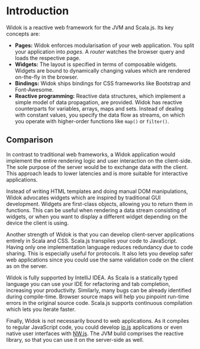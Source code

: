 # Introduction
Widok is a reactive web framework for the JVM and Scala.js. Its key concepts are:

- **Pages:** Widok enforces modularisation of your web application. You split your application into *pages*. A *router* watches the browser query and loads the respective page.
- **Widgets:** The layout is specified in terms of composable widgets. Widgets are bound to dynamically changing values which are rendered on-the-fly in the browser.
- **Bindings:** Widok ships bindings for CSS frameworks like Bootstrap and Font-Awesome.
- **Reactive programming:** Reactive data structures, which implement a simple model of data propagation, are provided. Widok has reactive counterparts for variables, arrays, maps and sets. Instead of dealing with constant values, you specify the data flow as streams, on which you operate with higher-order functions like ``map()`` or ``filter()``.

## Comparison
In contrast to traditional web frameworks, a Widok application would implement the entire rendering logic and user interaction on the client-side. The sole purpose of the server would be to exchange data with the client. This approach leads to lower latencies and is more suitable for interactive applications.

Instead of writing HTML templates and doing manual DOM manipulations, Widok advocates widgets which are inspired by traditional GUI development. Widgets are first-class objects, allowing you to return them in functions. This can be useful when rendering a data stream consisting of widgets, or when you want to display a different widget depending on the device the client is using.

Another strength of Widok is that you can develop client-server applications entirely in Scala and CSS. Scala.js transpiles your code to JavaScript. Having only one implementation language reduces redundancy due to code sharing. This is especially useful for protocols. It also lets you develop safer web applications since you could use the same validation code on the client as on the server.

Widok is fully supported by IntelliJ IDEA. As Scala is a statically typed language you can use your IDE for refactoring and tab completion, increasing your productivity. Similarly, many bugs can be already identified during compile-time. Browser source maps will help you pinpoint run-time errors in the original source code. Scala.js supports continuous compilation which lets you iterate faster.

Finally, Widok is not necessarily bound to web applications. As it compiles to regular JavaScript code, you could develop [io.js](http://iojs.org/) applications or even native user interfaces with [NW.js](http://nwjs.io/). The JVM build comprises the reactive library, so that you can use it on the server-side as well.

